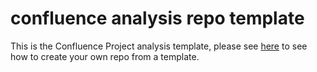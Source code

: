 # confluence analysis repo template

This is the Confluence Project analysis template, please see [here](https://docs.github.com/en/repositories/creating-and-managing-repositories/creating-a-repository-from-a-template) to see how to create your own repo from a template.
